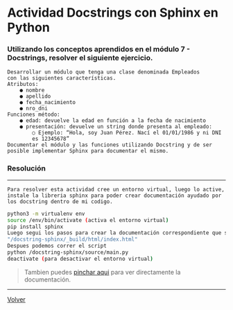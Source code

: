 # Actividad Docstrings con Sphinx en Python
### Utilizando los conceptos aprendidos en el módulo 7 - Docstrings, resolver el siguiente ejercicio.

    Desarrollar un módulo que tenga una clase denominada Empleados
    con las siguientes características.
    Atributos:
        ● nombre
        ● apellido
        ● fecha_nacimiento
        ● nro_dni
    Funciones método:
        ● edad: devuelve la edad en función a la fecha de nacimiento
        ● presentación: devuelve un string donde presenta al empleado:
            ○ Ejemplo: “Hola, soy Juan Pérez. Nací el 01/01/1986 y ni DNI
            es 12345678”
    Documentar el módulo y las funciones utilizando Docstring y de ser
    posible implementar Sphinx para documentar el mismo.

### Resolución

****
`Para resolver esta actividad cree un entorno virtual, luego lo active, instale la libreria sphinx para poder crear documentación ayudado por los docstring dentro de mi codigo.`

```bash
python3 -m virtualenv env
source /env/bin/activate (activa el entorno virtual)
pip install sphinx
Luego segui los pasos para crear la documentación correspondiente que se encuentra en 
"/docstring-sphinx/_build/html/index.html"
Despues podemos correr el script
python /docstring-sphinx/source/main.py
deactivate (para desactivar el entorno virtual)
```
> Tambien puedes [pinchar aqui](./docstring-sphinx/_build/html/index.html) para ver directamente la documentación.
****

[Volver](../README.md)